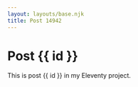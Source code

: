 ```yaml
---
layout: layouts/base.njk
title: Post 14942
---
```


# Post {{ id }}

This is post {{ id }} in my Eleventy project.
